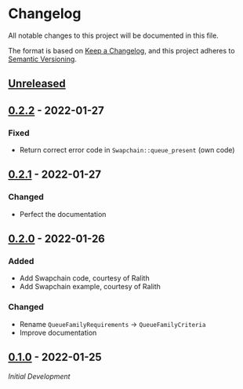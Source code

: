 # Changelog

All notable changes to this project will be documented in this file.

The format is based on [Keep a Changelog](https://keepachangelog.com/en/1.0.0/),
and this project adheres to [Semantic Versioning](https://semver.org/spec/v2.0.0.html).

## [Unreleased]

## [0.2.2] - 2022-01-27

### Fixed

- Return correct error code in `Swapchain::queue_present` (own code)

## [0.2.1] - 2022-01-27

### Changed

- Perfect the documentation

## [0.2.0] - 2022-01-26

### Added

- Add Swapchain code, courtesy of Ralith
- Add Swapchain example, courtesy of Ralith

### Changed

- Rename `QueueFamilyRequirements` -> `QueueFamilyCriteria`
- Improve documentation

## [0.1.0] - 2022-01-25

_Initial Development_

[Unreleased]: https://gitlab.com/Friz64/erupt-bootstrap/-/compare/v0.2.2...main
[0.2.2]: https://gitlab.com/Friz64/erupt-bootstrap/-/compare/v0.2.1...v0.2.2
[0.2.1]: https://gitlab.com/Friz64/erupt-bootstrap/-/compare/v0.2.0...v0.2.1
[0.2.0]: https://gitlab.com/Friz64/erupt-bootstrap/-/compare/v0.1.0...v0.2.0
[0.1.0]: https://gitlab.com/Friz64/erupt-bootstrap/-/tags/v0.1.0
